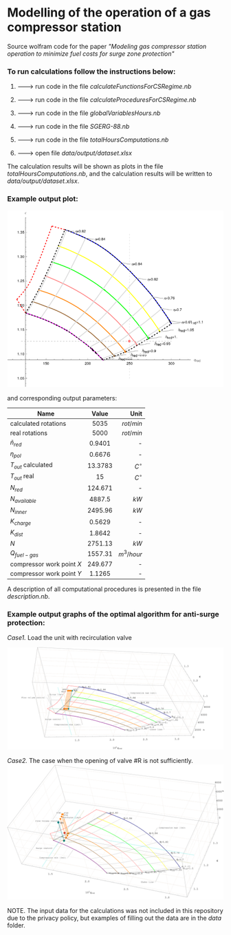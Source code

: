 # Modelling of the operation of a gas compressor station

Source wolfram code for the paper *"Modeling gas compressor station operation to minimize fuel costs for surge zone protection"*

### To run calculations follow the instructions below:

1. ---> run code in the file _calculateFunctionsForCSRegime.nb_

2. ---> run code in the file _calculateProceduresForCSRegime.nb_

3. ---> run code in the file _globalVariablesHours.nb_

4. ---> run code in the file _SGERG-88.nb_

5. ---> run code in the file _totalHoursComputations.nb_

6. ---> open file _data/output/dataset.xlsx_

The calculation results will be shown as plots in the file _totalHoursComputations.nb_, and the calculation results will be written to _data/output/dataset.xlsx_.

### Example output plot:

![plot](https://github.com/zhus-dika/math_modelling_compressor_unit/blob/main/data/output/example_figs/01.02_02.png)

and corresponding output parameters:


| Name                    |      Value      |  Unit    |
|----------               |:-------------:  |------:   |
|calculated rotations     | $5035$          |$rot/min$ |
| real rotations          | $5000$          |$rot/min$ |
| $\tilde{n}_{red}$       | $0.9401$        |    -     |
| $\eta_{pol}$            | $0.6676$        |    -     |
| $T_{out}$ calculated    | $13.3783$       |$C^\circ$ |
| $T_{out}$ real          | $15$            |$C^\circ$ |
| $N_{red}$               | $124.671$       |    -     |
| $N_{available}$         | $4887.5$        |  $kW$    |
| $N_{inner}$             | $2495.96$       |  $kW$    |
| $K_{charge}$            | $0.5629$        |    -     |
| $K_{dist}$              | $1.8642$        |    -     |
| $N$                     | $2751.13$       |   $kW$   |
| $Q_{fuel-gas}$          | $1557.31$       |$m^3/hour$|
|compressor work point $X$| $249.677$       |    -     |
|compressor work point $Y$| $1.1265$        |    -     |

A description of all computational procedures is presented in the file _description.nb_.

### Example output graphs of the optimal algorithm for anti-surge protection:

*Case1.* Load the unit with recirculation valve

![plot](https://github.com/zhus-dika/math_modelling_compressor_unit/blob/main/data/output/example_figs/case1.png)

*Case2.* The case when the opening of valve #R is not sufficiently.
![plot](https://github.com/zhus-dika/math_modelling_compressor_unit/blob/main/data/output/example_figs/case2.png)

NOTE. The input data for the calculations was not included in this repository due to the privacy policy, but examples of filling out the data are in the _data_ folder.
